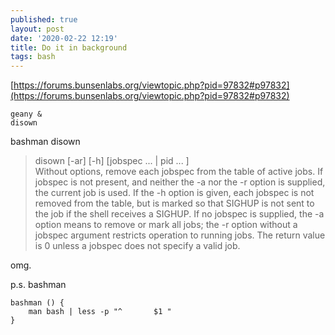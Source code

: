 ```yaml
---
published: true
layout: post
date: '2020-02-22 12:19'
title: Do it in background
tags: bash 
---
```

[https://forums.bunsenlabs.org/viewtopic.php?pid=97832#p97832](https://forums.bunsenlabs.org/viewtopic.php?pid=97832#p97832)

    geany &
    disown

bashman disown

> disown [-ar] [-h] [jobspec ... | pid ... ]  
> Without  options,  remove  each  jobspec from the table of active jobs.  If jobspec is not present, and
> neither the -a nor the -r option is supplied, the current job is used.  If the -h option is given, each
> jobspec is not removed from the table, but is marked so that SIGHUP is not sent to the job if the shell
> receives a SIGHUP.  If no jobspec is supplied, the -a option means to remove or mark all jobs;  the  -r
> option  without a jobspec argument restricts operation to running jobs.  The return value is 0 unless a
> jobspec does not specify a valid job.

omg.

p.s. bashman

    bashman () {
        man bash | less -p "^       $1 "
    }

